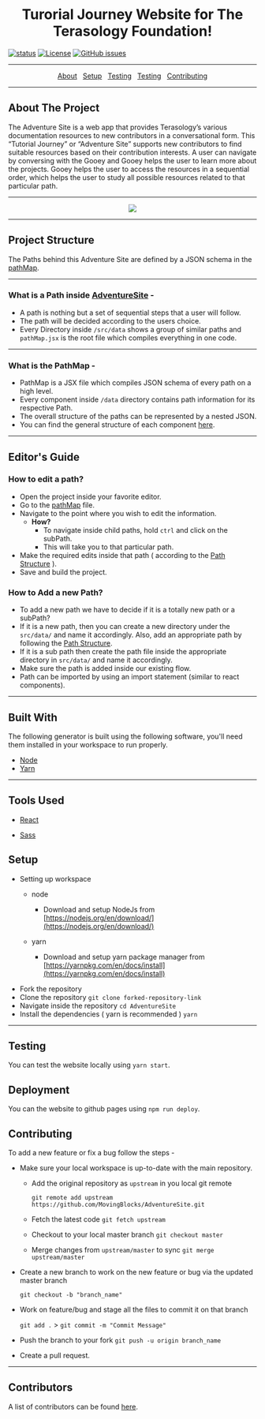 <h1 align="center">Turorial Journey Website for The Terasology Foundation!</h1>

[![status](https://img.shields.io/badge/status-pre--alpha-red.svg)](https://github.com/MovingBlocks/AdventureSite)
[![License](https://img.shields.io/badge/license-MIT-brightgreen.svg)](https://opensource.org/licenses/MIT)
[![GitHub issues](https://img.shields.io/github/issues/MovingBlocks/AdventureSite.svg)](https://github.com/MovingBlocks/AdventureSite/issues/)

---

<p align="center">
  <a href="#setup">About</a>&nbsp;&nbsp;
  <a href="#help">Setup</a>&nbsp;&nbsp;
  <a href="#testing">Testing</a>&nbsp;&nbsp;
  <a href="#deployment">Testing</a>&nbsp;&nbsp;
  <a href="#contributing">Contributing</a>
</p>

---

<h2 id="about">About The Project</h2>

The Adventure Site is a web app that provides Terasology’s various documentation resources to new contributors in a conversational form. This “Tutorial Journey” or “Adventure Site” supports new contributors to find suitable resources based on their contribution interests. A user can navigate by conversing with the Gooey and Gooey helps the user to learn more about the projects. Gooey helps the user to access the resources in a sequential order, which helps the user to study all possible resources related to that particular path.

---

<p  align="center">
<img src="./AdventureSite.gif"></img>
</p>

---

<h2 id="project-structure">Project Structure</h2>

The Paths behind this Adventure Site are defined by a JSON schema in the [pathMap](/src/data/pathMap.jsx).

---

### What is a Path inside [AdventureSite](https://terasology.org/AdventureSite/) -

- A path is nothing but a set of sequential steps that a user will follow.
- The path will be decided according to the users choice.
- Every Directory inside `/src/data` shows a group of similar paths and `pathMap.jsx` is the root file which compiles everything in one code.

---

### What is the PathMap -

- PathMap is a JSX file which compiles JSON schema of every path on a high level.
- Every component inside `/data` directory contains path information for its respective Path.
- The overall structure of the paths can be represented by a nested JSON.
- You can find the general structure of each component [here](./pathStructure.md).

---

<h2 id="editors-guide">Editor's Guide</h2>

### How to edit a path?

- Open the project inside your favorite editor.
- Go to the [pathMap](/src/data/pathMap.jsx) file.
- Navigate to the point where you wish to edit the information.
  - **How?**
    - To navigate inside child paths, hold `ctrl` and click on the subPath.
    - This will take you to that particular path.
- Make the required edits inside that path ( according to the [Path Structure](./pathStructure.md) ).
- Save and build the project.

### How to Add a new Path?

- To add a new path we have to decide if it is a totally new path or a subPath?
- If it is a new path, then you can create a new directory under the `src/data/` and name it accordingly. Also, add an appropriate path by following the [Path Structure](./pathStructure.md).
- If it is a sub path then create the path file inside the appropriate directory in `src/data/` and name it accordingly.
- Make sure the path is added inside our existing flow.
- Path can be imported by using an import statement (similar to react components).

---

<h2 id="built-with">Built With</h2>

The following generator is built using the following software, you'll need them installed in your workspace to run properly.

- [Node](https://nodejs.org/en/)
- [Yarn](https://yarnpkg.com/en/)

---

<h2 id="tools-used">Tools Used</h2>

- [React](https://reactjs.org/docs/getting-started.html)

- [Sass](https://sass-lang.com/)

<h2 id="setup">Setup</h2>

- Setting up workspace

  - node

    - Download and setup NodeJs from [https://nodejs.org/en/download/](https://nodejs.org/en/download/)

  - yarn

    - Download and setup yarn package manager from [https://yarnpkg.com/en/docs/install](https://yarnpkg.com/en/docs/install)

* Fork the repository
* Clone the repository `git clone forked-repository-link`
* Navigate inside the repository `cd AdventureSite`
* Install the dependencies ( yarn is recommended ) `yarn`

---

<h2 id="testing">Testing</h2>

You can test the website locally using `yarn start`.

<h2 id="deployment">Deployment</h2>

You can the website to github pages using `npm run deploy`.

<h2 id="contributing">Contributing</h2>

To add a new feature or fix a bug follow the steps -

- Make sure your local workspace is up-to-date with the main repository.

  - Add the original repository as `upstream` in you local git remote

    `git remote add upstream https://github.com/MovingBlocks/AdventureSite.git`

  - Fetch the latest code `git fetch upstream`

  - Checkout to your local master branch `git checkout master`

  - Merge changes from `upstream/master` to sync `git merge upstream/master`

- Create a new branch to work on the new feature or bug via the updated master branch

  `git checkout -b "branch_name"`

- Work on feature/bug and stage all the files to commit it on that branch

  `git add .` > `git commit -m "Commit Message"`

- Push the branch to your fork `git push -u origin branch_name`

- Create a pull request.

---

## Contributors

A list of contributors can be found [here](https://github.com/MovingBlocks/AdventureSite/graphs/contributors).
